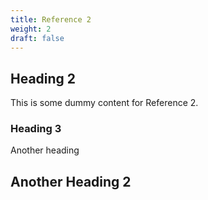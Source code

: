 ```yaml
---
title: Reference 2
weight: 2
draft: false
---
```


## Heading 2

This is some dummy content for Reference 2.

### Heading 3

Another heading

## Another Heading 2

